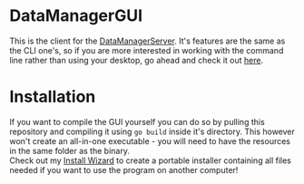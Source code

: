 # DataManagerGUI
This is the client for the [DataManagerServer](https://github.com/JojiiOfficial/DataManagerServer). It's features are the same as the CLI one's, so
if you are more interested in working with the command line rather than using your desktop, go ahead and check it out
[here](https://github.com/DataManager-Go/DataManagerCLI).

# Installation
If you want to compile the GUI yourself you can do so by pulling this repository and compiling it using ```go build``` inside it's directory. This however won't create an all-in-one executable - you will need to have the resources in the same folder as the binary.<br>
Check out my [Install Wizard](https://github.com/Yukaru-san/InstallWizard) to create a portable installer containing all files needed if you want to use the program on another computer!
